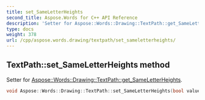 ```yaml
---
title: set_SameLetterHeights
second_title: Aspose.Words for C++ API Reference
description: 'Setter for Aspose::Words::Drawing::TextPath::get_SameLetterHeights.'
type: docs
weight: 378
url: /cpp/aspose.words.drawing/textpath/set_sameletterheights/
---
```

## TextPath::set_SameLetterHeights method


Setter for [Aspose::Words::Drawing::TextPath::get_SameLetterHeights](../get_sameletterheights/).

```cpp
void Aspose::Words::Drawing::TextPath::set_SameLetterHeights(bool value)
```

